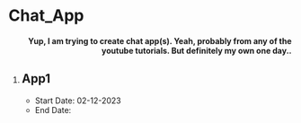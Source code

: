 <h1> Chat_App </h1>
<h4 align="right">Yup, I am trying to create chat app(s).  Yeah, probably from any of the youtube tutorials. But definitely my own one day..</h4>

<ol>
  <li><h2>App1</h2>
    <ul>
      <li>Start Date: 02-12-2023</li>
      <li>End Date: </li>
    </ul></li>
</ol>

